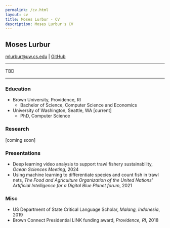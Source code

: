 ```yaml
---
permalink: /cv.html
layout: cv
title: Moses Lurbur - CV
description: Moses Lurbur's CV
---
```


## Moses Lurbur
mlurbur@uw.cs.edu | [GitHub](https://github.com/mlurbur)

------

TBD

----

### Education
- Brown University, Providence, RI
    - Bachelor of Science, Computer Science and Economics
- University of Washington, Seattle, WA [current]
    - PhD, Computer Science

### Research
[coming soon]
   
### Presentations
- Deep learning video analysis to support trawl fishery sustainability, _Ocean Sciences Meeting_, 2024
- Using machine learning to differentiate species and count fish in trawl nets, _The Food and Agriculture Organization of the United Nations’ Artificial Intelligence for a Digital Blue Planet forum_, 2021

### Misc
- US Department of State Critical Language Scholar, _Malang, Indonesia_, 2019
- Brown Connect Presidential LINK funding award, _Providence, RI_, 2018
